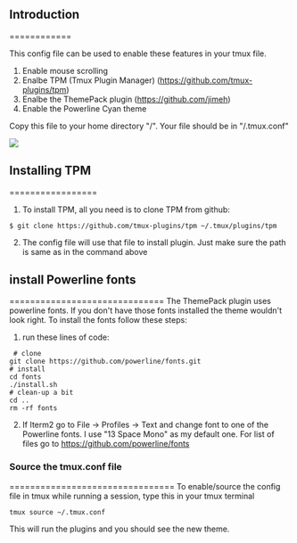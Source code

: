 ## Introduction
============

This config file can be used to enable these features in your tmux file.
1. Enable mouse scrolling 
2. Enalbe TPM (Tmux Plugin Manager) (https://github.com/tmux-plugins/tpm)
3. Enalbe the ThemePack plugin (https://github.com/jimeh)
4. Enable the Powerline Cyan theme 

Copy this file to your home directory "/". Your file should be in "/.tmux.conf"

<img src="tmux_config_screenshot.gif" />

## Installing TPM
=================
1. To install TPM, all you need is to clone TPM from github:

```
$ git clone https://github.com/tmux-plugins/tpm ~/.tmux/plugins/tpm
```

2. The config file will use that file to install plugin. Just make sure the path is same as in the command above



## install Powerline fonts
==============================
The ThemePack plugin uses powerline fonts. If you don't have those fonts installed the theme wouldn't look right. To install the fonts follow these steps:

1. run these lines of code:

```
 # clone
git clone https://github.com/powerline/fonts.git
# install
cd fonts
./install.sh
# clean-up a bit
cd ..
rm -rf fonts
```

2.  If Iterm2 go to File -> Profiles -> Text and change font to one of the Powerline fonts. I use "13 Space Mono" as my default one. For list of files go to https://github.com/powerline/fonts

### Source the tmux.conf file
================================
To enable/source the config file in tmux while running a session, type this in your tmux terminal

```
tmux source ~/.tmux.conf
```

This will run the plugins and you should see the new theme.
